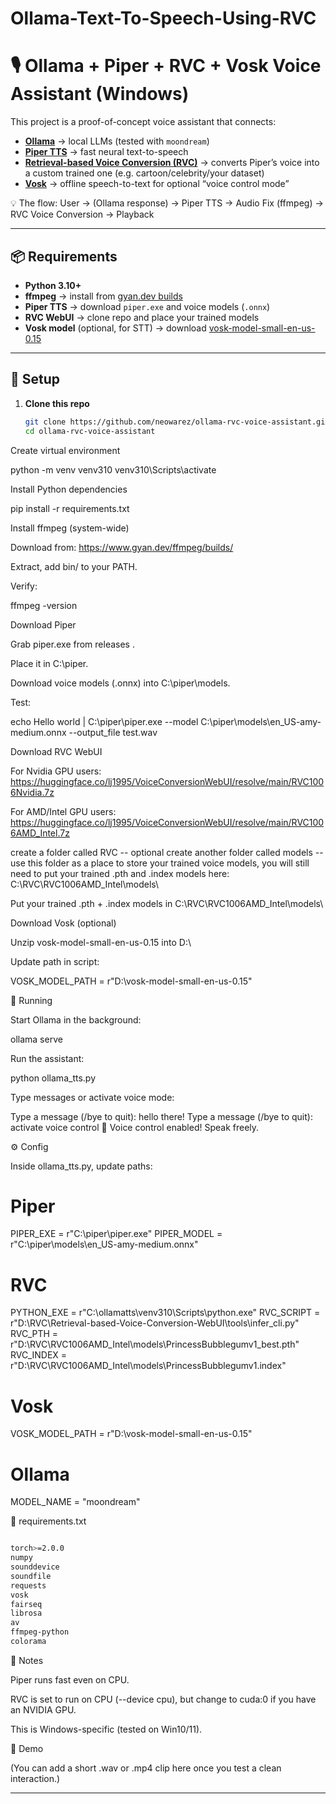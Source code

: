 # Ollama-Text-To-Speech-Using-RVC

# 🎙️ Ollama + Piper + RVC + Vosk Voice Assistant (Windows)

This project is a proof-of-concept voice assistant that connects:

- **[Ollama](https://ollama.ai/)** → local LLMs (tested with `moondream`)
- **[Piper TTS](https://github.com/rhasspy/piper)** → fast neural text-to-speech
- **[Retrieval-based Voice Conversion (RVC)](https://github.com/RVC-Project/Retrieval-based-Voice-Conversion-WebUI)** → converts Piper’s voice into a custom trained one (e.g. cartoon/celebrity/your dataset)
- **[Vosk](https://alphacephei.com/vosk/)** → offline speech-to-text for optional “voice control mode”

💡 The flow:
User → (Ollama response) → Piper TTS → Audio Fix (ffmpeg) → RVC Voice Conversion → Playback


---

## 📦 Requirements

- **Python 3.10+**
- **ffmpeg** → install from [gyan.dev builds](https://www.gyan.dev/ffmpeg/builds/)
- **Piper TTS** → download `piper.exe` and voice models (`.onnx`)
- **RVC WebUI** → clone repo and place your trained models
- **Vosk model** (optional, for STT) → download [vosk-model-small-en-us-0.15](https://alphacephei.com/vosk/models)

---

## 🔧 Setup

1. **Clone this repo**  
   ```bash
   git clone https://github.com/neowarez/ollama-rvc-voice-assistant.git
   cd ollama-rvc-voice-assistant

Create virtual environment

python -m venv venv310
venv310\Scripts\activate


Install Python dependencies

pip install -r requirements.txt


Install ffmpeg (system-wide)

Download from: https://www.gyan.dev/ffmpeg/builds/

Extract, add bin/ to your PATH.

Verify:

ffmpeg -version


Download Piper

Grab piper.exe from releases
.

Place it in C:\piper\.

Download voice models (.onnx) into C:\piper\models\.

Test:

echo Hello world | C:\piper\piper.exe --model C:\piper\models\en_US-amy-medium.onnx --output_file test.wav


Download RVC WebUI

For Nvidia GPU users:
https://huggingface.co/lj1995/VoiceConversionWebUI/resolve/main/RVC1006Nvidia.7z

For AMD/Intel GPU users:
https://huggingface.co/lj1995/VoiceConversionWebUI/resolve/main/RVC1006AMD_Intel.7z

create a folder called RVC -- optional
create another folder called models -- use this folder as a place to store your trained voice models, you will still need to put your trained .pth and .index models here: C:\RVC\RVC1006AMD_Intel\models\

Put your trained .pth + .index models in C:\RVC\RVC1006AMD_Intel\models\

Download Vosk (optional)

Unzip vosk-model-small-en-us-0.15 into D:\

Update path in script:

VOSK_MODEL_PATH = r"D:\vosk-model-small-en-us-0.15"

🚀 Running

Start Ollama in the background:

ollama serve


Run the assistant:

python ollama_tts.py


Type messages or activate voice mode:

Type a message (/bye to quit): hello there!
Type a message (/bye to quit): activate voice control
🎤 Voice control enabled! Speak freely.

⚙️ Config

Inside ollama_tts.py, update paths:

# Piper
PIPER_EXE = r"C:\piper\piper.exe"
PIPER_MODEL = r"C:\piper\models\en_US-amy-medium.onnx"

# RVC
PYTHON_EXE = r"C:\ollamatts\venv310\Scripts\python.exe"
RVC_SCRIPT = r"D:\RVC\Retrieval-based-Voice-Conversion-WebUI\tools\infer_cli.py"
RVC_PTH = r"D:\RVC\RVC1006AMD_Intel\models\PrincessBubblegumv1_best.pth"
RVC_INDEX = r"D:\RVC\RVC1006AMD_Intel\models\PrincessBubblegumv1.index"

# Vosk
VOSK_MODEL_PATH = r"D:\vosk-model-small-en-us-0.15"

# Ollama
MODEL_NAME = "moondream"

📜 requirements.txt

```bash

torch>=2.0.0
numpy
sounddevice
soundfile
requests
vosk
fairseq
librosa
av
ffmpeg-python
colorama

```

📝 Notes

Piper runs fast even on CPU.

RVC is set to run on CPU (--device cpu), but change to cuda:0 if you have an NVIDIA GPU.

This is Windows-specific (tested on Win10/11).

🎯 Demo

(You can add a short .wav or .mp4 clip here once you test a clean interaction.)


---
